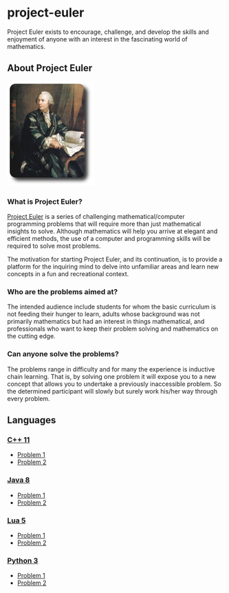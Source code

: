 # project-euler
Project Euler exists to encourage, challenge, and develop the skills and enjoyment of anyone with an interest in the fascinating world of mathematics.

## About Project Euler

![](/.github/euler_portrait.png)

### What is Project Euler?

[Project Euler](https://projecteuler.net/) is a series of challenging mathematical/computer programming problems that will require more than just mathematical insights to solve. Although mathematics will help you arrive at elegant and efficient methods, the use of a computer and programming skills will be required to solve most problems.

The motivation for starting Project Euler, and its continuation, is to provide a platform for the inquiring mind to delve into unfamiliar areas and learn new concepts in a fun and recreational context.

### Who are the problems aimed at?

The intended audience include students for whom the basic curriculum is not feeding their hunger to learn, adults whose background was not primarily mathematics but had an interest in things mathematical, and professionals who want to keep their problem solving and mathematics on the cutting edge.

### Can anyone solve the problems?

The problems range in difficulty and for many the experience is inductive chain learning. That is, by solving one problem it will expose you to a new concept that allows you to undertake a previously inaccessible problem. So the determined participant will slowly but surely work his/her way through every problem.

## Languages

### [C++ 11](/C++/)
- [Problem 1](/C++/problem_1/)
- [Problem 2](/C++/problem_2/)

### [Java 8](/Java/)
- [Problem 1](/Java/problem_1/)
- [Problem 2](/Java/problem_2/)

### [Lua 5](/Lua/)
- [Problem 1](/Lua/problem_1/)
- [Problem 2](/Lua/problem_2/)

### [Python 3](/Python/)
- [Problem 1](/Python/problem_1/)
- [Problem 2](/Python/problem_2/)